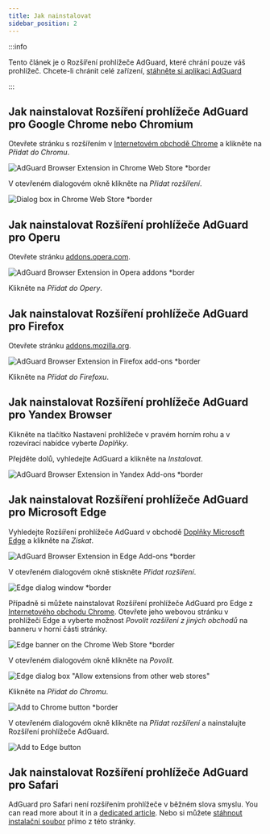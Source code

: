 ```yaml
---
title: Jak nainstalovat
sidebar_position: 2
---
```


:::info

Tento článek je o Rozšíření prohlížeče AdGuard, které chrání pouze váš prohlížeč. Chcete-li chránit celé zařízení, [stáhněte si aplikaci AdGuard](https://agrd.io/download-kb-adblock)

:::

## Jak nainstalovat Rozšíření prohlížeče AdGuard pro Google Chrome nebo Chromium

Otevřete stránku s rozšířením v [Internetovém obchodě Chrome](https://agrd.io/extension_chrome) a klikněte na *Přidat do Chromu*.

![AdGuard Browser Extension in Chrome Web Store *border](https://cdn.adtidy.org/content/Kb/ad_blocker/browser_extension/ad_blocker_browser_extension_chrome.png)

V otevřeném dialogovém okně klikněte na *Přidat rozšíření*.

![Dialog box in Chrome Web Store *border](https://cdn.adtidy.org/content/Kb/ad_blocker/browser_extension/ad_blocker_browser_extension_chrome1.png)

## Jak nainstalovat Rozšíření prohlížeče AdGuard pro Operu

Otevřete stránku [addons.opera.com](https://agrd.io/extension_opera).

![AdGuard Browser Extension in Opera addons *border](https://cdn.adtidy.org/content/Kb/ad_blocker/browser_extension/ad_blocker_browser_extension_opera.png)

Klikněte na *Přidat do Opery*.

## Jak nainstalovat Rozšíření prohlížeče AdGuard pro Firefox

Otevřete stránku [addons.mozilla.org](https://agrd.io/extension_firefox).

![AdGuard Browser Extension in Firefox add-ons *border](https://cdn.adtidy.org/content/Kb/ad_blocker/browser_extension/ad_blocker_browser_extension_firefox.png)

Klikněte na *Přidat do Firefoxu*.

## Jak nainstalovat Rozšíření prohlížeče AdGuard pro Yandex Browser

Klikněte na tlačítko Nastavení prohlížeče v pravém horním rohu a v rozevírací nabídce vyberte *Doplňky*.

Přejděte dolů, vyhledejte AdGuard a klikněte na *Instalovat*.

![AdGuard Browser Extension in Yandex Add-ons *border](https://cdn.adtidy.org/content/Kb/ad_blocker/browser_extension/ad_blocker_browser_extension_yandex.png)

## Jak nainstalovat Rozšíření prohlížeče AdGuard pro Microsoft Edge

Vyhledejte Rozšíření prohlížeče AdGuard v obchodě [Doplňky Microsoft Edge](https://agrd.io/extension_edge) a klikněte na *Získat*.

![AdGuard Browser Extension in Edge Add-ons *border](https://cdn.adtidy.org/content/Kb/ad_blocker/browser_extension/ad_blocker_browser_extension_edge.png)

V otevřeném dialogovém okně stiskněte *Přidat rozšíření*.

![Edge dialog window *border](https://cdn.adtidy.org/content/Kb/ad_blocker/browser_extension/ad_blocker_browser_extension_edge1.png)

Případně si můžete nainstalovat Rozšíření prohlížeče AdGuard pro Edge z [Internetového obchodu Chrome](https://agrd.io/extension_chrome). Otevřete jeho webovou stránku v prohlížeči Edge a vyberte možnost *Povolit rozšíření z jiných obchodů* na banneru v horní části stránky.

![Edge banner on the Chrome Web Store *border](https://cdn.adtidy.org/content/Kb/ad_blocker/browser_extension/edge_banner.jpg)

V otevřeném dialogovém okně klikněte na *Povolit*.

![Edge dialog box "Allow extensions from other web stores"](https://cdn.adtidy.org/content/Kb/ad_blocker/browser_extension/allow_from_stores.jpg)

Klikněte na *Přidat do Chromu*.

![Add to Chrome button *border](https://cdn.adtidy.org/content/Kb/ad_blocker/browser_extension/add_to_chrome.jpg)

V otevřeném dialogovém okně klikněte na *Přidat rozšíření* a nainstalujte Rozšíření prohlížeče AdGuard.

![Add to Edge button](https://cdn.adtidy.org/content/Kb/ad_blocker/browser_extension/add_to_edge.jpg)

## Jak nainstalovat Rozšíření prohlížeče AdGuard pro Safari

AdGuard pro Safari není rozšířením prohlížeče v běžném slova smyslu. You can read more about it in a [dedicated article](/adguard-for-safari/features/general). Nebo si můžete [stáhnout instalační soubor](https://agrd.io/safari_release) přímo z této stránky.

